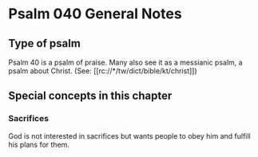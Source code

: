 # Psalm 040 General Notes
## Type of psalm
Psalm 40 is a psalm of praise. Many also see it as a messianic psalm, a psalm about Christ. (See: [[rc://*/tw/dict/bible/kt/christ]])

## Special concepts in this chapter

### Sacrifices
God is not interested in sacrifices but wants people to obey him and fulfill his plans for them.